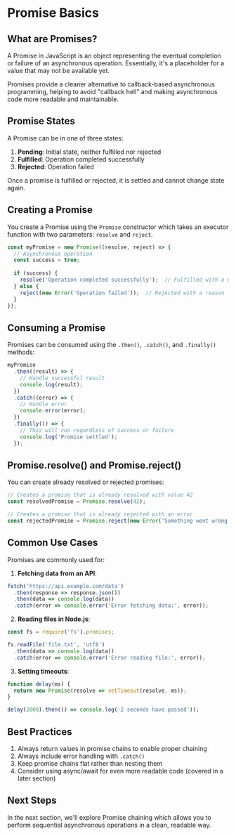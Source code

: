 # Promise Basics

## What are Promises?

A Promise in JavaScript is an object representing the eventual completion or failure of an asynchronous operation. Essentially, it's a placeholder for a value that may not be available yet.

Promises provide a cleaner alternative to callback-based asynchronous programming, helping to avoid "callback hell" and making asynchronous code more readable and maintainable.

## Promise States

A Promise can be in one of three states:

1. **Pending**: Initial state, neither fulfilled nor rejected
2. **Fulfilled**: Operation completed successfully
3. **Rejected**: Operation failed
   
Once a promise is fulfilled or rejected, it is settled and cannot change state again.

## Creating a Promise

You create a Promise using the `Promise` constructor which takes an executor function with two parameters: `resolve` and `reject`.

```javascript
const myPromise = new Promise((resolve, reject) => {
  // Asynchronous operation
  const success = true;
  
  if (success) {
    resolve('Operation completed successfully');  // Fulfilled with a value
  } else {
    reject(new Error('Operation failed'));  // Rejected with a reason
  }
});
```

## Consuming a Promise

Promises can be consumed using the `.then()`, `.catch()`, and `.finally()` methods:

```javascript
myPromise
  .then((result) => {
    // Handle successful result
    console.log(result);
  })
  .catch((error) => {
    // Handle error
    console.error(error);
  })
  .finally(() => {
    // This will run regardless of success or failure
    console.log('Promise settled');
  });
```

## Promise.resolve() and Promise.reject()

You can create already resolved or rejected promises:

```javascript
// Creates a promise that is already resolved with value 42
const resolvedPromise = Promise.resolve(42);

// Creates a promise that is already rejected with an error
const rejectedPromise = Promise.reject(new Error('Something went wrong'));
```

## Common Use Cases

Promises are commonly used for:

1. **Fetching data from an API**:

```javascript
fetch('https://api.example.com/data')
  .then(response => response.json())
  .then(data => console.log(data))
  .catch(error => console.error('Error fetching data:', error));
```

2. **Reading files in Node.js**:

```javascript
const fs = require('fs').promises;

fs.readFile('file.txt', 'utf8')
  .then(data => console.log(data))
  .catch(error => console.error('Error reading file:', error));
```

3. **Setting timeouts**:

```javascript
function delay(ms) {
  return new Promise(resolve => setTimeout(resolve, ms));
}

delay(2000).then(() => console.log('2 seconds have passed'));
```

## Best Practices

1. Always return values in promise chains to enable proper chaining
2. Always include error handling with `.catch()`
3. Keep promise chains flat rather than nesting them
4. Consider using async/await for even more readable code (covered in a later section)

## Next Steps

In the next section, we'll explore Promise chaining which allows you to perform sequential asynchronous operations in a clean, readable way.
